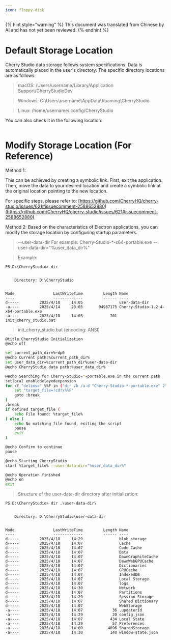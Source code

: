 ```yaml
---
icon: floppy-disk
---
```


{% hint style="warning" %}
This document was translated from Chinese by AI and has not yet been reviewed.
{% endhint %}

# Default Storage Location

Cherry Studio data storage follows system specifications. Data is automatically placed in the user's directory. The specific directory locations are as follows:

> macOS: /Users/username/Library/Application Support/CherryStudioDev

> Windows: C:\Users\username\AppData\Roaming\CherryStudio

> Linux: /home/username/.config/CherryStudio

You can also check it in the following location:
<figure><img src="../../.gitbook/assets/image (31).png" alt=""><figcaption></figcaption></figure>



# Modify Storage Location (For Reference)

Method 1:

This can be achieved by creating a symbolic link. First, exit the application. Then, move the data to your desired location and create a symbolic link at the original location pointing to the new location.

For specific steps, please refer to: [https://github.com/CherryHQ/cherry-studio/issues/621#issuecomment-2588652880](https://github.com/CherryHQ/cherry-studio/issues/621#issuecomment-2588652880)

Method 2:
Based on the characteristics of Electron applications, you can modify the storage location by configuring startup parameters.

> --user-data-dir
> For example: Cherry-Studio-*-x64-portable.exe --user-data-dir="%user_data_dir%"

> Example:

```shell
PS D:\CherryStudio> dir


    Directory: D:\CherryStudio


Mode                 LastWriteTime         Length Name
----                 -------------         ------ ----
d-----         2025/4/18     14:05                user-data-dir
-a----         2025/4/14     23:05       94987175 Cherry-Studio-1.2.4-x64-portable.exe
-a----         2025/4/18     14:05            701 init_cherry_studio.bat
```

> init_cherry_studio.bat (encoding: ANSI)

```bash
@title CherryStudio Initialization
@echo off

set current_path_dir=%~dp0
@echo Current path:%current_path_dir%
set user_data_dir=%current_path_dir%user-data-dir
@echo CherryStudio data path:%user_data_dir%

@echo Searching for Cherry-Studio-*-portable.exe in the current path
setlocal enabledelayedexpansion
for /f "delims=" %%F in ('dir /b /a-d "Cherry-Studio-*-portable.exe" 2^>nul') do ( # Please change this to the actual name of the downloaded file. The names of files downloaded from the official website and GitHub are different.
    set "target_file=!cd!\%%F"
    goto :break
)
:break
if defined target_file (
    echo File found: %target_file%
) else (
    echo No matching file found, exiting the script
    pause
    exit
)

@echo Confirm to continue
pause

@echo Starting CherryStudio
start %target_file% --user-data-dir="%user_data_dir%"

@echo Operation finished
@echo on
exit
```

> Structure of the user-data-dir directory after initialization:

```shell
PS D:\CherryStudio> dir .\user-data-dir\


    Directory: D:\CherryStudio\user-data-dir


Mode                 LastWriteTime         Length Name
----                 -------------         ------ ----
d-----         2025/4/18     14:29                blob_storage
d-----         2025/4/18     14:07                Cache
d-----         2025/4/18     14:07                Code Cache
d-----         2025/4/18     14:07                Data
d-----         2025/4/18     14:07                DawnGraphiteCache
d-----         2025/4/18     14:07                DawnWebGPUCache
d-----         2025/4/18     14:07                Dictionaries
d-----         2025/4/18     14:07                GPUCache
d-----         2025/4/18     14:07                IndexedDB
d-----         2025/4/18     14:07                Local Storage
d-----         2025/4/18     14:07                logs
d-----         2025/4/18     14:30                Network
d-----         2025/4/18     14:07                Partitions
d-----         2025/4/18     14:29                Session Storage
d-----         2025/4/18     14:07                Shared Dictionary
d-----         2025/4/18     14:07                WebStorage
-a----         2025/4/18     14:07             36 .updaterId
-a----         2025/4/18     14:29             20 config.json
-a----         2025/4/18     14:07            434 Local State
-a----         2025/4/18     14:29             57 Preferences
-a----         2025/4/18     14:09           4096 SharedStorage
-a----         2025/4/18     14:30            140 window-state.json
```